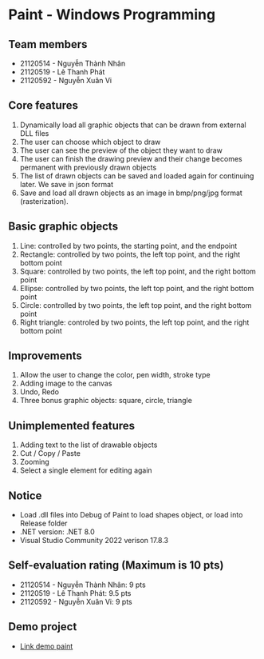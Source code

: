# Paint - Windows Programming
## Team members
- 21120514 - Nguyễn Thành Nhân
- 21120519 - Lê Thanh Phát
- 21120592 - Nguyễn Xuân Vi

## Core features
1. Dynamically load all graphic objects that can be drawn from external DLL files
2. The user can choose which object to draw
3. The user can see the preview of the object they want to draw
4. The user can finish the drawing preview and their change becomes permanent with previously drawn objects
5. The list of drawn objects can be saved and loaded again for continuing later. We save in json format
6. Save and load all drawn objects as an image in bmp/png/jpg format (rasterization).

## Basic graphic objects
1. Line: controlled by two points, the starting point, and the endpoint
2. Rectangle: controlled by two points, the left top point, and the right bottom point
3. Square: controlled by two points, the left top point, and the right bottom point
4. Ellipse: controlled by two points, the left top point, and the right bottom point
5. Circle: controlled by two points, the left top point, and the right bottom point
6. Right triangle: controled by two points, the left top point, and the right bottom point

## Improvements
1. Allow the user to change the color, pen width, stroke type
2. Adding image to the canvas
3. Undo, Redo
4. Three bonus graphic objects: square, circle, triangle

## Unimplemented features
1. Adding text to the list of drawable objects
2. Cut / Copy / Paste
3. Zooming
4. Select a single element for editing again

## Notice
- Load .dll files into Debug of Paint to load shapes object, or load into Release folder
- .NET version: .NET 8.0
- Visual Studio Community 2022 verison 17.8.3

## Self-evaluation rating (Maximum is 10 pts)
- 21120514 - Nguyễn Thành Nhân: 9 pts
- 21120519 - Lê Thanh Phát: 9.5 pts
- 21120592 - Nguyễn Xuân Vi: 9 pts

## Demo project
- [Link demo paint](https://youtu.be/hN0bga_jtNA)





